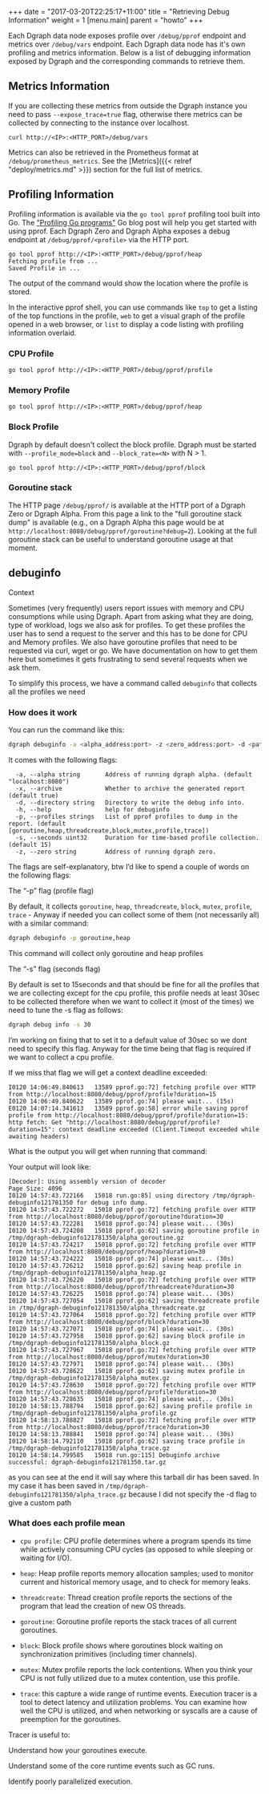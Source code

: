 +++
date = "2017-03-20T22:25:17+11:00"
title = "Retrieving Debug Information"
weight = 1
[menu.main]
    parent = "howto"
+++

Each Dgraph data node exposes profile over `/debug/pprof` endpoint and metrics over `/debug/vars` endpoint. Each Dgraph data node has it's own profiling and metrics information. Below is a list of debugging information exposed by Dgraph and the corresponding commands to retrieve them.

## Metrics Information

If you are collecting these metrics from outside the Dgraph instance you need to pass `--expose_trace=true` flag, otherwise there metrics can be collected by connecting to the instance over localhost.

```
curl http://<IP>:<HTTP_PORT>/debug/vars
```

Metrics can also be retrieved in the Prometheus format at `/debug/prometheus_metrics`. See the [Metrics]({{< relref "deploy/metrics.md" >}}) section for the full list of metrics.

## Profiling Information

Profiling information is available via the `go tool pprof` profiling tool built into Go. The ["Profiling Go programs"](https://blog.golang.org/profiling-go-programs) Go blog post will help you get started with using pprof. Each Dgraph Zero and Dgraph Alpha exposes a debug endpoint at `/debug/pprof/<profile>` via the HTTP port.

```
go tool pprof http://<IP>:<HTTP_PORT>/debug/pprof/heap
Fetching profile from ...
Saved Profile in ...
```
The output of the command would show the location where the profile is stored.

In the interactive pprof shell, you can use commands like `top` to get a listing of the top functions in the profile, `web` to get a visual graph of the profile opened in a web browser, or `list` to display a code listing with profiling information overlaid.

### CPU Profile

```
go tool pprof http://<IP>:<HTTP_PORT>/debug/pprof/profile
```

### Memory Profile

```
go tool pprof http://<IP>:<HTTP_PORT>/debug/pprof/heap
```

### Block Profile

Dgraph by default doesn't collect the block profile. Dgraph must be started with `--profile_mode=block` and `--block_rate=<N>` with N > 1.

```
go tool pprof http://<IP>:<HTTP_PORT>/debug/pprof/block
```

### Goroutine stack

The HTTP page `/debug/pprof/` is available at the HTTP port of a Dgraph Zero or Dgraph Alpha. From this page a link to the "full goroutine stack dump" is available (e.g., on a Dgraph Alpha this page would be at `http://localhost:8080/debug/pprof/goroutine?debug=2`). Looking at the full goroutine stack can be useful to understand goroutine usage at that moment.

## debuginfo

Context

Sometimes (very frequently) users report issues with memory and CPU consumptions while using Dgraph. Apart from asking what they are doing, type of workload, logs we also ask for profiles. To get these profiles the user has to send a request to the server and this has to be done for CPU and Memory profiles. We also have goroutine profiles that need to be requested via curl, wget or go. We have documentation on how to get them here but sometimes it gets frustrating to send several requests when we ask them.

To simplify this process, we have a command called `debuginfo` that collects all the profiles we need

### How does it work

You can run the command like this:

```sh
dgraph debuginfo -a <alpha_address:port> -z <zero_address:port> -d <path_to_dir_to_store_profiles> 
```

It comes with the following flags:

```
  -a, --alpha string       Address of running dgraph alpha. (default "localhost:8080")
  -x, --archive            Whether to archive the generated report (default true)
  -d, --directory string   Directory to write the debug info into.
  -h, --help               help for debuginfo
  -p, --profiles strings   List of pprof profiles to dump in the report. (default [goroutine,heap,threadcreate,block,mutex,profile,trace])
  -s, --seconds uint32     Duration for time-based profile collection. (default 15)
  -z, --zero string        Address of running dgraph zero.
```

The flags are self-explanatory, btw I’d like to spend a couple of words on the following flags:

The “-p” flag (profile flag)

 By default, it collects `goroutine`, `heap`, `threadcreate`, `block`, `mutex`, `profile`, `trace` - Anyway if needed you can collect some of them (not necessarily all) with a similar command:

```sh
dgraph debuginfo -p goroutine,heap
```

This command will collect only goroutine and heap profiles

The “-s” flag (seconds flag)

By default is set to 15seconds and that should be fine for all the profiles that we are collecting except for the cpu profile, this profile needs at least 30sec to be collected therefore when we want to collect it (most of the times) we need to tune the -s flag as follows:

```sh
dgraph debug info -s 30
```

I’m working on fixing that to set it to a default value of 30sec so we dont need to specify this flag. Anyway for the time being that flag is required if we want to collect a cpu profile. 

If we miss that flag we will get a context deadline exceeded:

```log
I0120 14:06:49.840613   13589 pprof.go:72] fetching profile over HTTP from http://localhost:8080/debug/pprof/profile?duration=15
I0120 14:06:49.840622   13589 pprof.go:74] please wait... (15s)
E0120 14:07:14.341613   13589 pprof.go:58] error while saving pprof profile from http://localhost:8080/debug/pprof/profile?duration=15: http fetch: Get "http://localhost:8080/debug/pprof/profile?duration=15": context deadline exceeded (Client.Timeout exceeded while awaiting headers)
```

What is the output you will get when running that command:

Your output will look like:

```log
[Decoder]: Using assembly version of decoder
Page Size: 4096
I0120 14:57:43.722166   15018 run.go:85] using directory /tmp/dgraph-debuginfo121781350 for debug info dump.
I0120 14:57:43.722272   15018 pprof.go:72] fetching profile over HTTP from http://localhost:8080/debug/pprof/goroutine?duration=30
I0120 14:57:43.722281   15018 pprof.go:74] please wait... (30s)
I0120 14:57:43.724208   15018 pprof.go:62] saving goroutine profile in /tmp/dgraph-debuginfo121781350/alpha_goroutine.gz
I0120 14:57:43.724217   15018 pprof.go:72] fetching profile over HTTP from http://localhost:8080/debug/pprof/heap?duration=30
I0120 14:57:43.724222   15018 pprof.go:74] please wait... (30s)
I0120 14:57:43.726212   15018 pprof.go:62] saving heap profile in /tmp/dgraph-debuginfo121781350/alpha_heap.gz
I0120 14:57:43.726220   15018 pprof.go:72] fetching profile over HTTP from http://localhost:8080/debug/pprof/threadcreate?duration=30
I0120 14:57:43.726225   15018 pprof.go:74] please wait... (30s)
I0120 14:57:43.727054   15018 pprof.go:62] saving threadcreate profile in /tmp/dgraph-debuginfo121781350/alpha_threadcreate.gz
I0120 14:57:43.727064   15018 pprof.go:72] fetching profile over HTTP from http://localhost:8080/debug/pprof/block?duration=30
I0120 14:57:43.727071   15018 pprof.go:74] please wait... (30s)
I0120 14:57:43.727958   15018 pprof.go:62] saving block profile in /tmp/dgraph-debuginfo121781350/alpha_block.gz
I0120 14:57:43.727967   15018 pprof.go:72] fetching profile over HTTP from http://localhost:8080/debug/pprof/mutex?duration=30
I0120 14:57:43.727971   15018 pprof.go:74] please wait... (30s)
I0120 14:57:43.728622   15018 pprof.go:62] saving mutex profile in /tmp/dgraph-debuginfo121781350/alpha_mutex.gz
I0120 14:57:43.728630   15018 pprof.go:72] fetching profile over HTTP from http://localhost:8080/debug/pprof/profile?duration=30
I0120 14:57:43.728635   15018 pprof.go:74] please wait... (30s)
I0120 14:58:13.788794   15018 pprof.go:62] saving profile profile in /tmp/dgraph-debuginfo121781350/alpha_profile.gz
I0120 14:58:13.788827   15018 pprof.go:72] fetching profile over HTTP from http://localhost:8080/debug/pprof/trace?duration=30
I0120 14:58:13.788841   15018 pprof.go:74] please wait... (30s)
I0120 14:58:14.792110   15018 pprof.go:62] saving trace profile in /tmp/dgraph-debuginfo121781350/alpha_trace.gz
I0120 14:58:14.799585   15018 run.go:115] Debuginfo archive successful: dgraph-debuginfo121781350.tar.gz
```

as you can see at the end it will say where this tarball dir has been saved. In my case it has been saved in `/tmp/dgraph-debuginfo121781350/alpha_trace.gz` because I did not specify the -d flag to give a custom path

### What does each profile mean

- `cpu profile`: CPU profile determines where a program spends its time while actively consuming CPU cycles (as opposed to while sleeping or waiting for I/O).

- `heap`: Heap profile reports memory allocation samples; used to monitor current and historical memory usage, and to check for memory leaks.

- `threadcreate`: Thread creation profile reports the sections of the program that lead the creation of new OS threads.

- `goroutine`: Goroutine profile reports the stack traces of all current goroutines.

- `block`: Block profile shows where goroutines block waiting on synchronization primitives (including timer channels). 

- `mutex`: Mutex profile reports the lock contentions. When you think your CPU is not fully utilized due to a mutex contention, use this profile. 

- `trace`:  this capture a wide range of runtime events.  Execution tracer is a tool to detect latency and utilization problems. You can examine how well the CPU is utilized, and when networking or syscalls are a cause of preemption for the goroutines.

Tracer is useful to:

Understand how your goroutines execute.

Understand some of the core runtime events such as GC runs.

Identify poorly parallelized execution.

